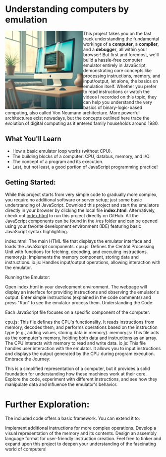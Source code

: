 # Understanding computers by emulation

<img src="/res/icon_computer_in_computer.jpg?raw=true" width=50% align="left">

This project takes you on the fast track understanding the fundamental workings of a **computer**, a **compiler**, and a **debugger**, all within your browser! But first and foremost, we'll build a hassle-free computer emulator entirely in JavaScript, demonstrating core concepts like processing instructions, memory, and input/output, let alone, the basics on emulation itself.  Whether you prefer to read instructions or watch the videos I recorded on this topic, they can help you understand the very basics of binary-logic-based computing, also called Von Neumann architecture. More powerful architectures exist nowadays, but the concepts outlined here trace the evolution of digital computing as it entered family households around 1980.    

## What You'll Learn

- How a basic emulator loop works (without CPU).
- The building blocks of a computer: CPU, databus, memory, and I/O.
- The concept of a program and its execution.
- Last, but not least, a good portion of JavaScript programming practice!

## Getting Started:

While this project starts from very simple code to gradually more complex, you require no additional software or server setup; just some basic understanding of JavaScript.  Download this project and start the emulators directly in your browser by clicking the local file **index.html**.  Alternatively, check out [index.html](https://BeyondRetrocomputing.github.io/emulator/) to run this project directly on GitHub.
All the JavaScript components can be found in the /res folder and can be opened using your favorite development environment (IDE) featuring basic JavaScript syntax highlighting.

index.html: The main HTML file that displays the emulator interface and loads the JavaScript components.
cpu.js: Defines the Central Processing Unit with functions for fetching, decoding, and executing instructions.
memory.js: Implements the memory component, storing data and instructions.
io.js: Handles input/output operations, allowing interaction with the emulator.


Running the Emulator:

Open index.html in your development environment.
The webpage will display an interface for providing instructions and observing the emulator's output.
Enter simple instructions (explained in the code comments) and press "Run" to see the emulator process them.
Understanding the Code:

Each JavaScript file focuses on a specific component of the computer:

cpu.js: This file defines the CPU's functionality. It reads instructions from memory, decodes them, and performs operations based on the instruction type (e.g., adding values, storing data in memory).
memory.js: This file acts as the computer's memory, holding both data and instructions as an array. The CPU interacts with memory to read and write data.
io.js: This file handles user interaction with the emulator. It allows you to input instructions and displays the output generated by the CPU during program execution.
Embrace the Journey:

This is a simplified representation of a computer, but it provides a solid foundation for understanding how these machines work at their core. Explore the code, experiment with different instructions, and see how they manipulate data and influence the emulator's behavior.

# Further Exploration:

The included code offers a basic framework. You can extend it to:

Implement additional instructions for more complex operations.
Develop a visual representation of the memory and its contents.
Design an assembly language format for user-friendly instruction creation.
Feel free to tinker and expand upon this project to deepen your understanding of the fascinating world of computers!
